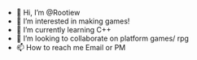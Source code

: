 - 👋 Hi, I’m @Rootiew
- 👀 I’m interested in making games!
- 🌱 I’m currently learning C++
- 💞️ I’m looking to collaborate on platform games/ rpg
- 📫 How to reach me Email or PM

<!---
Rootiew/Rootiew is a ✨ special ✨ repository because its `README.md` (this file) appears on your GitHub profile.
You can click the Preview link to take a look at your changes.
--->
